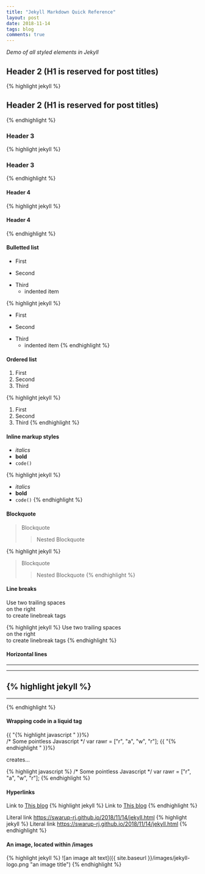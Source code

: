 ```yaml
---
title: "Jekyll Markdown Quick Reference"
layout: post
date: 2018-11-14
tags: blog
comments: true
---
```

*Demo of all styled elements in Jekyll*

## Header 2 (H1 is reserved for post titles)
{% highlight jekyll %}
## Header 2 (H1 is reserved for post titles)
{% endhighlight %}

### Header 3
{% highlight jekyll %}
### Header 3
{% endhighlight %}

#### Header 4
{% highlight jekyll %}
#### Header 4
{% endhighlight %}


#### Bulletted list
* First
- Second
+ Third
  - indented item

{% highlight jekyll %}
* First
- Second
+ Third
  - indented item
{% endhighlight %}

#### Ordered list
1. First
2. Second
3. Third

{% highlight jekyll %}
1. First
2. Second
3. Third
{% endhighlight %}

#### Inline markup styles
- _italics_
- **bold**
- `code()` 

{% highlight jekyll %}
- _italics_
- **bold**
- `code()`
{% endhighlight %}


#### Blockquote

> Blockquote
>> Nested Blockquote 

{% highlight jekyll %}
> Blockquote
>> Nested Blockquote
{% endhighlight %}

#### Line breaks
Use two trailing spaces  
on the right  
to create linebreak tags 

{% highlight jekyll %}
Use two trailing spaces  
on the right  
to create linebreak tags 
{% endhighlight %} 
 
#### Horizontal lines
----
****

{% highlight jekyll %}
----
****
{% endhighlight %}

#### Wrapping code in a liquid tag

{{ "{% highlight javascript " }}%}  
/* Some pointless Javascript */
var rawr = ["r", "a", "w", "r"];
{{ "{% endhighlight " }}%}  

creates...

{% highlight javascript %}
/* Some pointless Javascript */
var rawr = ["r", "a", "w", "r"];
{% endhighlight %}

#### Hyperlinks

Link to [This blog](https://swarup-rj.github.io/2018/11/14/jekyll.html) 
{% highlight jekyll %}
Link to [This blog](https://swarup-rj.github.io/2018/11/14/jekyll.html) 
{% endhighlight %}

Literal link <https://swarup-rj.github.io/2018/11/14/jekyll.html>
{% highlight jekyll %}
Literal link <https://swarup-rj.github.io/2018/11/14/jekyll.html> 
{% endhighlight %}
  
#### An image, located within /images

{% highlight jekyll %}
![an image alt text]({{ site.baseurl }}/images/jekyll-logo.png "an image title")
{% endhighlight %}
